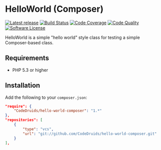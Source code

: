 # HelloWorld (Composer)

[![Latest release](http://img.shields.io/github/release/CodeDruids/hello-world-composer.svg)](https://github.com/CodeDruids/hello-world-composer/releases)
[![Build Status](https://img.shields.io/travis/CodeDruids/hello-world-composer/master.svg)](https://travis-ci.org/CodeDruids/hello-world-composer)
[![Code Coverage](https://img.shields.io/scrutinizer/coverage/g/CodeDruids/hello-world-composer.svg)](https://scrutinizer-ci.com/g/CodeDruids/hello-world-composer/)
[![Code Quality](https://img.shields.io/scrutinizer/g/CodeDruids/hello-world-composer.svg)](https://scrutinizer-ci.com/g/CodeDruids/hello-world-composer/)
[![Software License](https://img.shields.io/badge/license-MIT-blue.svg)](LICENSE)

HelloWorld is a simple "hello world" style class for testing a simple Composer-based class.

## Requirements

* PHP 5.3 or higher

## Installation

Add the following to your `composer.json`:

```json
"require": {
	"CodeDruids/hello-world-composer": "1.*"
},
"repositories": [
	{
		"type": "vcs",
		"url": "git://github.com/CodeDruids/hello-world-composer.git"
	}
],
```